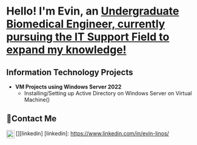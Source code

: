 <h1>
Hello! I'm Evin, an <a href="https://linkedin.com/in/evin-linos/">Undergraduate Biomedical Engineer, currently pursuing the IT Support Field to expand my knowledge!</a>
</h1>

<h2>Information Technology Projects</h2>

- <b>VM Projects using Windows Server 2022</b>
  - Installing/Setting up Active Directory on Windows Server on Virtual Machine()
<h2>📩Contact Me</h2>

[<img align="left" alt="Evin | LinkedIn" width="22px" src="https://cdn.jsdelivr.net/npm/simple-icons@v3/icons/linkedin.svg" />][linkedin]
[linkedin]: https://www.linkedin.com/in/evin-linos/
